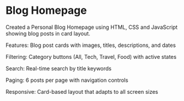 # Blog Homepage
Created a Personal Blog Homepage using HTML, CSS and JavaScript showing blog posts in card layout.

Features: Blog post cards with images, titles, descriptions, and dates

Filtering: Category buttons (All, Tech, Travel, Food) with active states

Search: Real-time search by title keywords

Paging: 6 posts per page with navigation controls

Responsive: Card-based layout that adapts to all screen sizes
